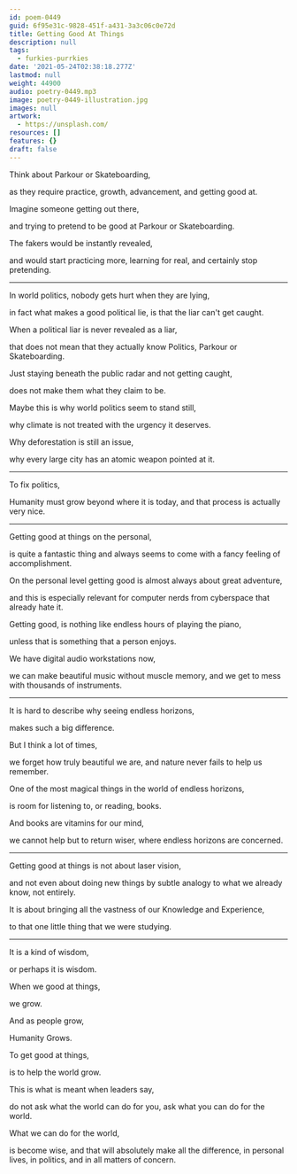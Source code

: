 ```yaml
---
id: poem-0449
guid: 6f95e31c-9828-451f-a431-3a3c06c0e72d
title: Getting Good At Things
description: null
tags:
  - furkies-purrkies
date: '2021-05-24T02:38:18.277Z'
lastmod: null
weight: 44900
audio: poetry-0449.mp3
image: poetry-0449-illustration.jpg
images: null
artwork:
  - https://unsplash.com/
resources: []
features: {}
draft: false
---
```


Think about Parkour or Skateboarding,

as they require practice, growth, advancement, and getting good at.

Imagine someone getting out there,

and trying to pretend to be good at Parkour or Skateboarding.

The fakers would be instantly revealed,

and would start practicing more, learning for real, and certainly stop pretending.

---

In world politics, nobody gets hurt when they are lying,

in fact what makes a good political lie, is that the liar can't get caught.

When a political liar is never revealed as a liar,

that does not mean that they actually know Politics, Parkour or Skateboarding.

Just staying beneath the public radar and not getting caught,

does not make them what they claim to be.

Maybe this is why world politics seem to stand still,

why climate is not treated with the urgency it deserves.

Why deforestation is still an issue,

why every large city has an atomic weapon pointed at it.

---

To fix politics,

Humanity must grow beyond where it is today, and that process is actually very nice.

---

Getting good at things on the personal,

is quite a fantastic thing and always seems to come with a fancy feeling of accomplishment.

On the personal level getting good is almost always about great adventure,

and this is especially relevant for computer nerds from cyberspace that already hate it.

Getting good, is nothing like endless hours of playing the piano,

unless that is something that a person enjoys.

We have digital audio workstations now,

we can make beautiful music without muscle memory, and we get to mess with thousands of instruments.

---

It is hard to describe why seeing endless horizons,

makes such a big difference.

But I think a lot of times,

we forget how truly beautiful we are, and nature never fails to help us remember.

One of the most magical things in the world of endless horizons,

is room for listening to, or reading, books.

And books are vitamins for our mind,

we cannot help but to return wiser, where endless horizons are concerned.

---

Getting good at things is not about laser vision,

and not even about doing new things by subtle analogy to what we already know, not entirely.

It is about bringing all the vastness of our Knowledge and Experience,

to that one little thing that we were studying.

---

It is a kind of wisdom,

or perhaps it is wisdom.

When we good at things,

we grow.

And as people grow,

Humanity Grows.

To get good at things,

is to help the world grow.

This is what is meant when leaders say,

do not ask what the world can do for you, ask what you can do for the world.

What we can do for the world,

is become wise, and that will absolutely make all the difference, in personal lives, in politics, and in all matters of concern.
